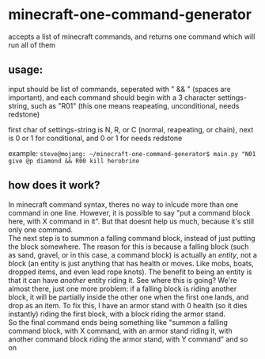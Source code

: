 # minecraft-one-command-generator
accepts a list of minecraft commands, and returns one command which will run all of them

## usage:
input should be list of commands, seperated with " && " (spaces are important), and each command should begin with a 3 character settings-string, such as "R01" (this one means reapeating, unconditional, needs redstone)

first char of settings-string is N, R, or C (normal, reapeating, or chain), next is 0 or 1 for conditional, and 0 or 1 for needs redstone

example:
```steve@mojang: ~/minecraft-one-command-generator$ main.py "N01 give @p diamond && R00 kill herobrine```

## how does it work?
In minecraft command syntax, theres no way to inlcude more than one command in one line. However, it is possible to say "put a command block here, with X command in it". But that doesnt help us much, because it's still only one command.\
The next step is to summon a falling command block, instead of just putting the block somewhere. The reason for this is because a falling block (such as sand, gravel, or in this case, a command block) is actually an *entity*, not a block (an entity is just anything that has health or moves. Like mobs, boats, dropped items, and even lead rope knots). The benefit to being an entity is that it can have *another* entity riding it. See where this is going? We're almost there, just one more problem: if a falling block is riding another block, it will be partially inside the other one when the first one lands, and drop as an item. To fix this, I have an armor stand with 0 health (so it dies instantly) riding the first block, with a block riding the armor stand. \
So the final command ends being something like "summon a falling command block, with X command, with an armor stand riding it, with another command block riding the armor stand, with Y command" and so on
